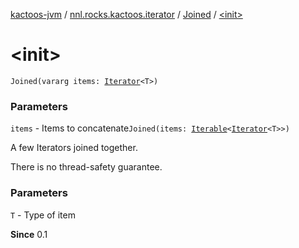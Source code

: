 [kactoos-jvm](../../index.md) / [nnl.rocks.kactoos.iterator](../index.md) / [Joined](index.md) / [&lt;init&gt;](.)

# &lt;init&gt;

`Joined(vararg items: `[`Iterator`](https://kotlinlang.org/api/latest/jvm/stdlib/kotlin.collections/-iterator/index.html)`<T>)`

### Parameters

`items` - Items to concatenate`Joined(items: `[`Iterable`](https://kotlinlang.org/api/latest/jvm/stdlib/kotlin.collections/-iterable/index.html)`<`[`Iterator`](https://kotlinlang.org/api/latest/jvm/stdlib/kotlin.collections/-iterator/index.html)`<T>>)`

A few Iterators joined together.

There is no thread-safety guarantee.

### Parameters

`T` - Type of item

**Since**
0.1

